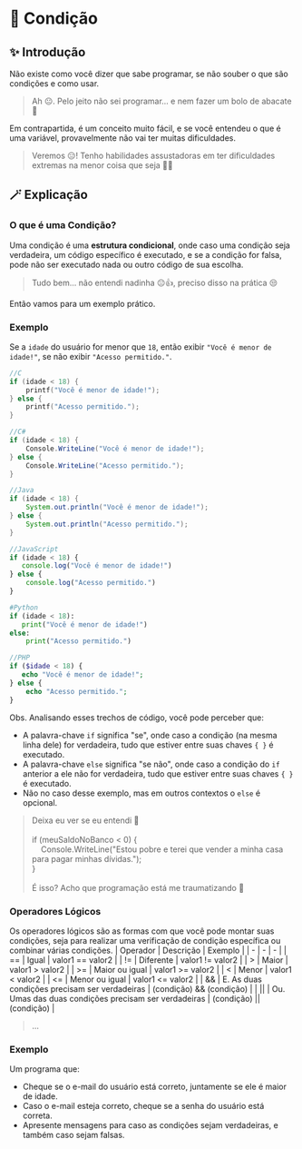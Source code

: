# 🤔 Condição
## ✨ Introdução
Não existe como você dizer que sabe programar, se não souber o que são condições e como usar.
> Ah 😐. Pelo jeito não sei programar... e nem fazer um bolo de abacate 🥲

Em contrapartida, é um conceito muito fácil, e se você entendeu o que é uma variável, provavelmente não vai ter muitas dificuldades.
> Veremos 😑! Tenho habilidades assustadoras em ter dificuldades extremas na menor coisa que seja 💪😎

## 🪄 Explicação
### O que é uma Condição?
Uma condição é uma **estrutura condicional**, onde caso uma condição seja verdadeira, um código específico é executado, e se a condição for falsa, pode não ser executado nada ou outro código de sua escolha.
> Tudo bem... não entendi nadinha 😐👍, preciso disso na prática 😒

Então vamos para um exemplo prático.

### Exemplo
Se a `idade` do usuário for menor que `18`, então exibir `"Você é menor de idade!"`, se não exibir `"Acesso permitido."`.

```c
//C
if (idade < 18) {
    printf("Você é menor de idade!");
} else {
    printf("Acesso permitido.");
}
```
```csharp
//C#
if (idade < 18) {
    Console.WriteLine("Você é menor de idade!");
} else {
    Console.WriteLine("Acesso permitido.");
}
```
```java
//Java
if (idade < 18) {
    System.out.println("Você é menor de idade!");
} else {
    System.out.println("Acesso permitido.");
}
```
```js
//JavaScript
if (idade < 18) {
   console.log("Você é menor de idade!")
} else {
    console.log("Acesso permitido.")
}
```
```python
#Python
if (idade < 18):
   print("Você é menor de idade!")
else:
    print("Acesso permitido.")
```
```php
//PHP
if ($idade < 18) {
   echo "Você é menor de idade!";
} else {
    echo "Acesso permitido.";
}
```
Obs. Analisando esses trechos de código, você pode perceber que:
- A palavra-chave `if` significa "se", onde caso a condição (na mesma linha dele) for verdadeira, tudo que estiver entre suas chaves `{ }` é executado.
- A palavra-chave `else` significa "se não", onde caso a condição do `if` anterior a ele não for verdadeira, tudo que estiver entre suas chaves `{ }` é executado.
- Não no caso desse exemplo, mas em outros contextos o `else` é opcional.
> Deixa eu ver se eu entendi 🤔 <br/><br/>
> if (meuSaldoNoBanco < 0) { <br/>
> <span>&nbsp;&nbsp;&nbsp;&nbsp;Console.WriteLine("Estou pobre e terei que vender a minha casa para pagar minhas dívidas."); </span> <br/>
> } <br/><br/>
> É isso? Acho que programação está me traumatizando 🥲

### Operadores Lógicos
Os operadores lógicos são as formas com que você pode montar suas condições, seja para realizar uma verificação de condição específica ou combinar várias condições.
| Operador | Descrição | Exemplo |
| - | - | - |
| == | Igual | valor1 == valor2 |
| != | Diferente | valor1 != valor2 |
| > | Maior | valor1 > valor2 |
| >= | Maior ou igual | valor1 >= valor2 |
| < | Menor | valor1 < valor2 |
| <= | Menor ou igual | valor1 <= valor2 |
| && | E. As duas condições precisam ser verdadeiras | (condição) && (condição) |
| \|\| | Ou. Umas das duas condições precisam ser verdadeiras | (condição) \|\| (condição) |
> ...

### Exemplo
Um programa que:
- Cheque se o e-mail do usuário está correto, juntamente se ele é maior de idade.
- Caso o e-mail esteja correto, cheque se a senha do usuário está correta.
- Apresente mensagens para caso as condições sejam verdadeiras, e também caso sejam falsas.


